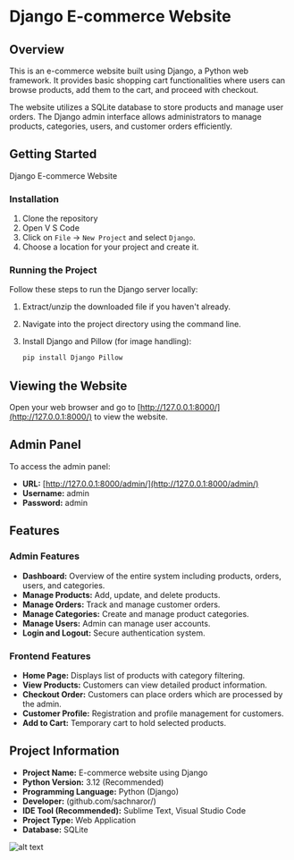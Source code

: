 # Django E-commerce Website

## Overview
This is an e-commerce website built using Django, a Python web framework. It provides basic shopping cart functionalities where users can browse products, add them to the cart, and proceed with checkout.

The website utilizes a SQLite database to store products and manage user orders. The Django admin interface allows administrators to manage products, categories, users, and customer orders efficiently.

## Getting Started
Django E-commerce Website

### Installation
1. Clone the repository
2. Open V S Code
3. Click on `File` -> `New Project` and select `Django`.
4. Choose a location for your project and create it.

### Running the Project
Follow these steps to run the Django server locally:

1. Extract/unzip the downloaded file if you haven't already.
2. Navigate into the project directory using the command line.
3. Install Django and Pillow (for image handling):

   ```bash
   pip install Django Pillow


## Viewing the Website

Open your web browser and go to [http://127.0.0.1:8000/](http://127.0.0.1:8000/) to view the website.

## Admin Panel

To access the admin panel:

- **URL:** [http://127.0.0.1:8000/admin/](http://127.0.0.1:8000/admin/)
- **Username:** admin
- **Password:** admin

## Features

### Admin Features

- **Dashboard:** Overview of the entire system including products, orders, users, and categories.
- **Manage Products:** Add, update, and delete products.
- **Manage Orders:** Track and manage customer orders.
- **Manage Categories:** Create and manage product categories.
- **Manage Users:** Admin can manage user accounts.
- **Login and Logout:** Secure authentication system.

### Frontend Features

- **Home Page:** Displays list of products with category filtering.
- **View Products:** Customers can view detailed product information.
- **Checkout Order:** Customers can place orders which are processed by the admin.
- **Customer Profile:** Registration and profile management for customers.
- **Add to Cart:** Temporary cart to hold selected products.

## Project Information

- **Project Name:** E-commerce website using Django
- **Python Version:** 3.12 (Recommended)
- **Programming Language:** Python (Django)
- **Developer:** (github.com/sachnaror/)
- **IDE Tool (Recommended):** Sublime Text, Visual Studio Code
- **Project Type:** Web Application
- **Database:** SQLite


![alt text](image.png)
